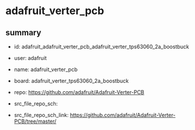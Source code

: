 # adafruit_verter_pcb
 
## summary 
* id: adafruit_adafruit_verter_pcb_adafruit_verter_tps63060_2a_boostbuck
* user: adafruit
* name: adafruit_verter_pcb
* board: adafruit_verter_tps63060_2a_boostbuck
* repo: https://github.com/adafruit/Adafruit-Verter-PCB



* src_file_repo_sch: 
* src_file_repo_sch_link: https://github.com/adafruit/Adafruit-Verter-PCB/tree/master/






